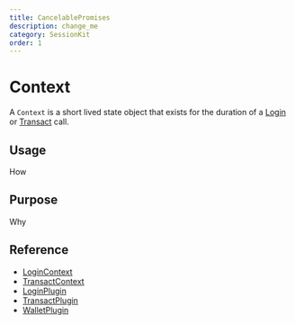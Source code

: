 ```yaml
---
title: CancelablePromises
description: change_me
category: SessionKit
order: 1
---
```


# Context

A `Context` is a short lived state object that exists for the duration of a [Login](#) or [Transact](#) call.

## Usage

How

## Purpose

Why

## Reference

- [LoginContext](#)
- [TransactContext](#)
- [LoginPlugin](#)
- [TransactPlugin](#)
- [WalletPlugin](#)
